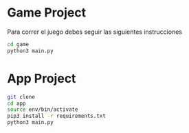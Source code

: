 # Game Project

Para correr el juego debes seguir las siguientes instrucciones
 ```sh
cd game
python3 main.py
 ```


 # App Project
  ```sh
git clone
cd app
source env/bin/activate
pip3 install -r requirements.txt
python3 main.py
 ```